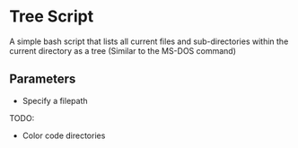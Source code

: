 # Tree Script

A simple bash script that lists all current files and sub-directories within the current directory as a tree (Similar to the MS-DOS command)

## Parameters

- Specify a filepath

TODO:
- Color code directories
